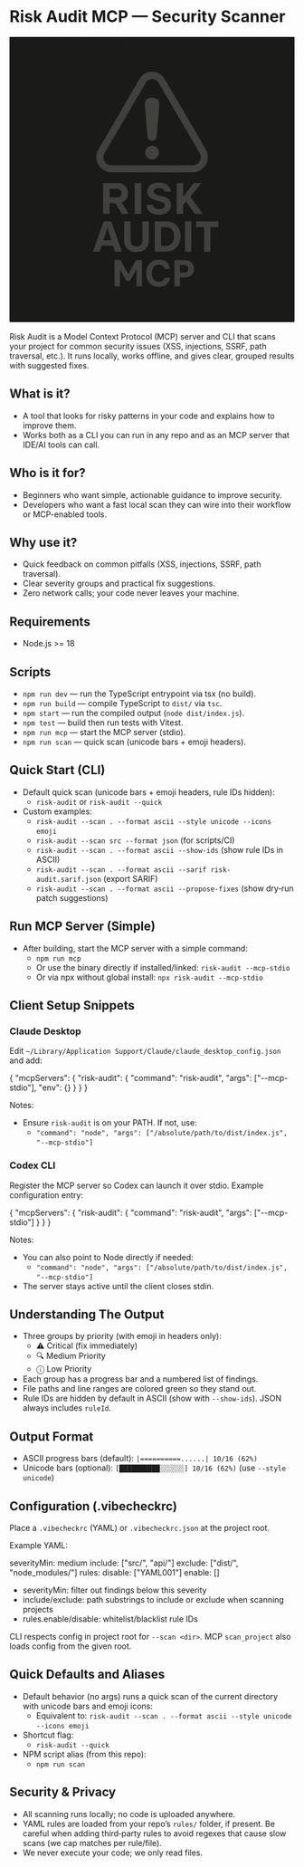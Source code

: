 # Risk Audit MCP — Security Scanner

![Risk Audit MCP Logo](assets/logo.png)

Risk Audit is a Model Context Protocol (MCP) server and CLI that scans your project for common security issues (XSS, injections, SSRF, path traversal, etc.). It runs locally, works offline, and gives clear, grouped results with suggested fixes.

## What is it?
- A tool that looks for risky patterns in your code and explains how to improve them.
- Works both as a CLI you can run in any repo and as an MCP server that IDE/AI tools can call.

## Who is it for?
- Beginners who want simple, actionable guidance to improve security.
- Developers who want a fast local scan they can wire into their workflow or MCP-enabled tools.

## Why use it?
- Quick feedback on common pitfalls (XSS, injections, SSRF, path traversal).
- Clear severity groups and practical fix suggestions.
- Zero network calls; your code never leaves your machine.

## Requirements
- Node.js >= 18

## Scripts
- `npm run dev` — run the TypeScript entrypoint via tsx (no build).
- `npm run build` — compile TypeScript to `dist/` via `tsc`.
- `npm start` — run the compiled output (`node dist/index.js`).
- `npm test` — build then run tests with Vitest.
- `npm run mcp` — start the MCP server (stdio).
- `npm run scan` — quick scan (unicode bars + emoji headers).

## Quick Start (CLI)
- Default quick scan (unicode bars + emoji headers, rule IDs hidden):
  - `risk-audit` or `risk-audit --quick`
- Custom examples:
  - `risk-audit --scan . --format ascii --style unicode --icons emoji`
  - `risk-audit --scan src --format json` (for scripts/CI)
  - `risk-audit --scan . --format ascii --show-ids` (show rule IDs in ASCII)
  - `risk-audit --scan . --format ascii --sarif risk-audit.sarif.json` (export SARIF)
  - `risk-audit --scan . --format ascii --propose-fixes` (show dry‑run patch suggestions)

## Run MCP Server (Simple)
- After building, start the MCP server with a simple command:
  - `npm run mcp`
  - Or use the binary directly if installed/linked: `risk-audit --mcp-stdio`
  - Or via npx without global install: `npx risk-audit --mcp-stdio`

## Client Setup Snippets

### Claude Desktop
Edit `~/Library/Application Support/Claude/claude_desktop_config.json` and add:

{
  "mcpServers": {
    "risk-audit": {
      "command": "risk-audit",
      "args": ["--mcp-stdio"],
      "env": {}
    }
  }
}

Notes:
- Ensure `risk-audit` is on your PATH. If not, use:
  - `"command": "node", "args": ["/absolute/path/to/dist/index.js", "--mcp-stdio"]`

### Codex CLI
Register the MCP server so Codex can launch it over stdio. Example configuration entry:

{
  "mcpServers": {
    "risk-audit": {
      "command": "risk-audit",
      "args": ["--mcp-stdio"]
    }
  }
}

Notes:
- You can also point to Node directly if needed:
  - `"command": "node", "args": ["/absolute/path/to/dist/index.js", "--mcp-stdio"]`
- The server stays active until the client closes stdin.

## Understanding The Output
- Three groups by priority (with emoji in headers only):
  - ⚠️ Critical (fix immediately)
  - 🔍 Medium Priority
  - ⓘ Low Priority
- Each group has a progress bar and a numbered list of findings.
- File paths and line ranges are colored green so they stand out.
- Rule IDs are hidden by default in ASCII (show with `--show-ids`). JSON always includes `ruleId`.

## Output Format
- ASCII progress bars (default): `|==========......| 10/16 (62%)`
- Unicode bars (optional): `[██████████░░░░░░] 10/16 (62%)` (use `--style unicode`)

## Configuration (.vibecheckrc)
Place a `.vibecheckrc` (YAML) or `.vibecheckrc.json` at the project root.

Example YAML:

severityMin: medium
include: ["src/", "api/"]
exclude: ["dist/", "node_modules/"]
rules:
  disable: ["YAML001"]
  enable: []

- severityMin: filter out findings below this severity
- include/exclude: path substrings to include or exclude when scanning projects
- rules.enable/disable: whitelist/blacklist rule IDs

CLI respects config in project root for `--scan <dir>`. MCP `scan_project` also loads config from the given root.

## Quick Defaults and Aliases
- Default behavior (no args) runs a quick scan of the current directory with unicode bars and emoji icons:
  - Equivalent to: `risk-audit --scan . --format ascii --style unicode --icons emoji`
- Shortcut flag:
  - `risk-audit --quick`
- NPM script alias (from this repo):
  - `npm run scan`

## Security & Privacy
- All scanning runs locally; no code is uploaded anywhere.
- YAML rules are loaded from your repo’s `rules/` folder, if present. Be careful when adding third‑party rules to avoid regexes that cause slow scans (we cap matches per rule/file).
- We never execute your code; we only read files.


